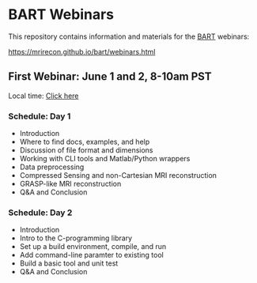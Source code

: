 # BART Webinars 

This repository contains information and materials for the [BART](http://mrirecon.github.io/bart) webinars:

https://mrirecon.github.io/bart/webinars.html

## First Webinar: June 1 and 2, 8-10am PST
Local time: [Click here](https://www.timeanddate.com/worldclock/fixedtime.html?msg=BART+Webinar&iso=20200601T08&p1=791&ah=2)

### Schedule: Day 1
- Introduction
- Where to find docs, examples, and help
- Discussion of file format and dimensions  
- Working with CLI tools and Matlab/Python wrappers  
- Data preprocessing  
- Compressed Sensing and non-Cartesian MRI reconstruction  
- GRASP-like MRI reconstruction  
- Q&A and Conclusion

### Schedule: Day 2
- Introduction  
- Intro to the C-programming library
- Set up a build environment, compile, and run
- Add command-line paramter to existing tool
- Build a basic tool and unit test
- Q&A and Conclusion
